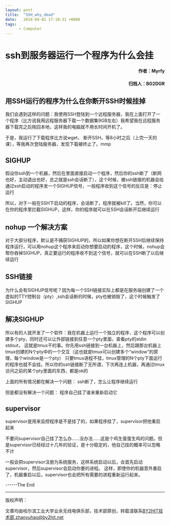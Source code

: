 ```yaml
---
layout: post
title:  "SSH_why_dead"
date:   2018-04-01 17:10:31 +0800
tags:
      - Computer
---
```



# ssh到服务器运行一个程序为什么会挂
#### <p align="right"> 作者：Myrfy</p>
#### <p align="right"> 归档人：BG2DGR</p>
## 用SSH运行的程序为什么在你断开SSH时候挂掉
我们会遇到这样的问题：我使用SSH登陆到一个远程服务器，我在上面打开了一个程序（比方说我用远程服务器下载一个数据集9GB左右）我希望我在远程服务器下载完之后拖回本地，这样我的电脑就不用长时间开机了。</p>
于是，我运行了下载程序比方说wget， 断开SSH，等8小时之后（上完一天的课），等我再次登陆服务器，发现下载被终止了。mmp

## SIGHUP
假设你ssh到一个机器，然后在里面直接启动一个程序，然后你的ssh断了（断网也好，主动退出也好，总之就是ssh会话断了），这个时候，被ssh链接的机器会给通过ssh启动的程序发一个SIGHUP信号，一般程序收到这个信号的反应是：停止运行

所以，对于一般在SSH下启动的程序，会话断了，程序就被kill了。当然，你可以在你的程序里拦截SIGHUP，这样，你的程序就可以在SSH会话断开后继续运行

## nohup 一个解决方案
对于大部分程序，默认是不捕获SIGHUP的，所以如果你想在断开SSH后继续保持程序运行，可以用nohup这个程序来启动你想要启动的程序，这个时候，nohup会帮你吞掉SIGHUP，真正要运行的程序收不到这个信号，就可以在SSH断了以后继续运行

## SSH链接
为什么会有SIGHUP信号呢？因为每一个SSH链接实际上都是在服务端创建了一个虚拟的TTY控制台（pty）,ssh会话断的时候，pty也被销毁了，这个时候触发了SIGHUP

## 解决SIGHUP
所以有的人就开发了一个软件：我在机器上运行一个独立的程序，这个程序可以创建多个pty，同时还可以让外部链接到任意一个pty里面，查看pty的stdin stdout， 这就是tmux干的事。你先用ssh链接到一台机器上，然后跟那台机器上tmux创建的N个pty中的一个交互（这也就是tmux可以创建多个“window”的原理，每个window是一个pty）
只要tmux进程不挂，tmux管理的N个pty下面运行的程序也就不会挂。所以你的ssh链接断了无所谓，下次再连上机器，再通过tmux访问之前的某个pty里面的东西，都是ok的

上面的所有情况都在解决一个问题：
ssh断了，怎么让程序继续运行

但是都没有解决一个问题：
程序自己挂了谁来重新启动它

## supervisor
supervisor是用来监控程序是不是挂了的，如果程序挂了，supervisor把他重启起来

不要问supervisor自己挂了怎么办……没办法……这是个鸡生蛋蛋生鸡的问题。但是supervisor已经经过十几年的验证，是十分稳定的，他自己挂的概率可以忽略不计


一般会把supervisor注册为系统服务，这样系统启动以后，会首先启动supervisor，然后supervisor会启动你要的进程。
这样，即使你的机器意外重启了，机器重启以后，supervisor也会把所有需要的进程重新运行起来。

------The End



----
版权声明：

文章均由哈尔滨工业大学业余无线电俱乐部，技术部原创，转载请联系[BY2HIT技术部 zhaoyuhao@by2hit.net](zhaoyuhao@by2hit.net)